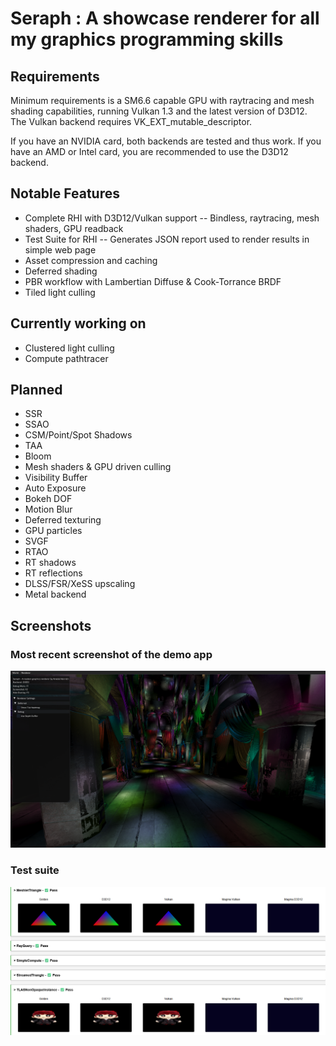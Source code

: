# Seraph : A showcase renderer for all my graphics programming skills

## Requirements

Minimum requirements is a SM6.6 capable GPU with raytracing and mesh shading capabilities, running Vulkan 1.3 and the latest version of D3D12.
The Vulkan backend requires VK_EXT_mutable_descriptor.

If you have an NVIDIA card, both backends are tested and thus work.
If you have an AMD or Intel card, you are recommended to use the D3D12 backend.

## Notable Features

- Complete RHI with D3D12/Vulkan support -- Bindless, raytracing, mesh shaders, GPU readback
- Test Suite for RHI -- Generates JSON report used to render results in simple web page
- Asset compression and caching
- Deferred shading
- PBR workflow with Lambertian Diffuse & Cook-Torrance BRDF
- Tiled light culling

## Currently working on

- Clustered light culling
- Compute pathtracer

## Planned

- SSR
- SSAO
- CSM/Point/Spot Shadows
- TAA
- Bloom
- Mesh shaders & GPU driven culling
- Visibility Buffer
- Auto Exposure
- Bokeh DOF
- Motion Blur
- Deferred texturing
- GPU particles
- SVGF
- RTAO
- RT shadows
- RT reflections
- DLSS/FSR/XeSS upscaling
- Metal backend

## Screenshots

### Most recent screenshot of the demo app
![](.github/june15.png)

### Test suite
![](.github/test2.png)
